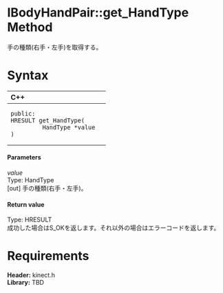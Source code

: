 IBodyHandPair::get\_HandType Method  
===================================  

手の種類(右手・左手)を取得する。 <span id="syntaxSection"></span>

Syntax  
======  

<table>
<colgroup>
<col width="100%" />
</colgroup>
<thead>
<tr class="header">
<th align="left">C++</th>
</tr>
</thead>
<tbody>
<tr class="odd">
<td align="left"><pre><code>public:  
HRESULT get_HandType(  
         HandType *value  
)</code></pre></td>
</tr>
</tbody>
</table>

<span id="ID4EG"></span>
#### Parameters  

*value*    
Type: HandType  
[out] 手の種類(右手・左手)。  

<span id="ID4EP"></span>
#### Return value  

Type: HRESULT  
成功した場合はS\_OKを返します。それ以外の場合はエラーコードを返します。  

<span id="requirements"></span>

Requirements  
============  

**Header:** kinect.h  
**Library:** TBD  



<!--Please do not edit the data in the comment block below.-->
<!--
TOCTitle : get_HandType Method
RLTitle : IBodyHandPair::get_HandType Method
KeywordK : get_HandType method
KeywordK : IBodyHandPair::get_HandType method
KeywordF : IBodyHandPair::get_HandType
KeywordF : get_HandType
KeywordF : Microsoft.Kinect.kinect.IBodyHandPair.get_HandType(HandType@)
KeywordA : M:Microsoft.Kinect.kinect.IBodyHandPair.get_HandType(HandType@)
AssetID : M:Microsoft.Kinect.kinect.IBodyHandPair.get_HandType(HandType@)
Locale : en-us
CommunityContent : 1
APIType : Managed
APILocation : 
APIName : Microsoft.Kinect.kinect.IBodyHandPair::get_HandType
TargetOS : Windows
TopicType : kbSyntax
DevLang : C++
DocSet : K4Wv2
ProjType : K4Wv2Proj
Technology : Kinect for Windows
Product : Kinect for Windows SDK v2
productversion : 20
-->
